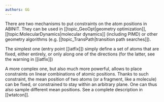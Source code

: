 ```yaml
---
authors: GG
---
```

There are two mechanisms to put constraints on the atom positions in ABINIT.
They can be used in [[topic_GeoOpt|geometry optimization]],
[[topic:MolecularDynamics|molecular dynamics]] (including PIMD) or other
geometry algorithms (e.g. [[topic_TransPath|transition path searches]]).

The simplest one (entry point [[iatfix]]) simply define a set of atoms that
are fixed, either entirely, or only along one of the directions (for the
latter, see the warning in [[iatfix]])

A more complex one, but also much more powerful, allows to place constraints
on linear combinations of atomic positions. Thanks to such constraint, the
mean position of two atoms (or a fragment, like a molecule) can be fixed, or
constrained to stay within an arbitrary plane. One can thus also sample
different mean positions. See a complete description in [[wtatcon]].

